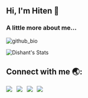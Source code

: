 ## Hi, I'm Hiten 👋

### A little more about me...
![github_bio](https://user-images.githubusercontent.com/48350702/118401287-be524b00-b682-11eb-86a7-2e8501961e7d.png)

![Dishant's Stats](https://github-readme-stats.vercel.app/api?username=Hiten24&show_icons=true&hide_border=true&theme=aura)

## Connect with me 🌏:
[<img src="https://user-images.githubusercontent.com/48350702/118431091-38221d00-b6f3-11eb-93ea-c1c7ef776944.png"/>][instagram]&nbsp;&nbsp;
[<img src="https://user-images.githubusercontent.com/48350702/118431185-60118080-b6f3-11eb-8b35-158b037522d0.png"/>][facebook]&nbsp;&nbsp;
[<img src="https://user-images.githubusercontent.com/48350702/118436708-e7b0bc80-b6fe-11eb-8616-41a834328e06.png"/>][linkedin]&nbsp;&nbsp;
[<img src="https://user-images.githubusercontent.com/48350702/118436797-1464d400-b6ff-11eb-88a9-9da359a351b5.png"/>][twitter]&nbsp;&nbsp;


[instagram]: https://www.instagram.com/hitennn24
[facebook]: https://www.facebook.com/hiten.chawda.90
[linkedin]: https://www.linkedin.com/in/hiten-chawda-9b8b511a2
[twitter]: https://twitter.com/ChawdaHiten
<!--
**Hiten24/hiten24** is a ✨ _special_ ✨ repository because its `README.md` (this file) appears on your GitHub profile.

Here are some ideas to get you started:

- 🔭 I’m currently working on ...
- 🌱 I’m currently learning ...
- 👯 I’m looking to collaborate on ...
- 🤔 I’m looking for help with ...
- 💬 Ask me about ...
- 📫 How to reach me: ...
- 😄 Pronouns: ...
- ⚡ Fun fact: ...
-->


